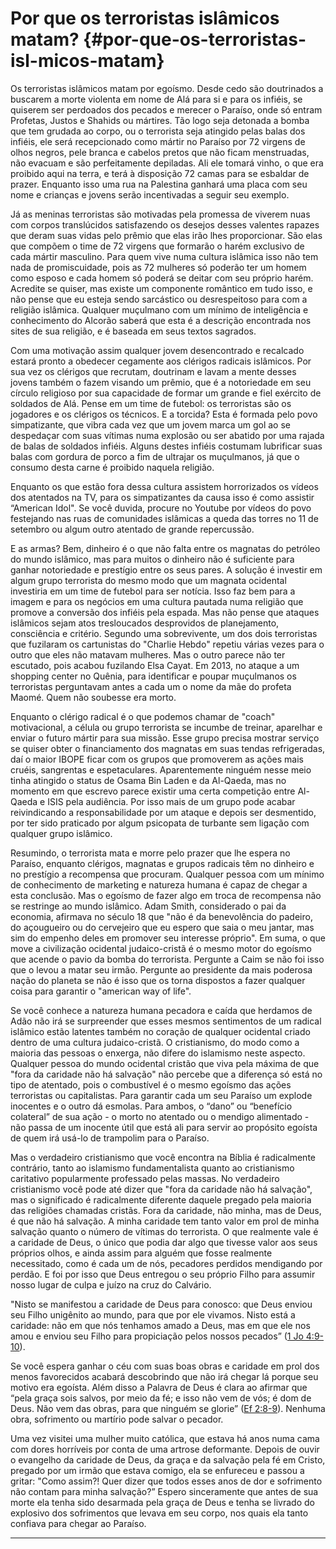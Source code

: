 # Por que os terroristas islâmicos matam? {#por-que-os-terroristas-isl-micos-matam}

Os terroristas islâmicos matam por egoísmo. Desde cedo são doutrinados a buscarem a morte violenta em nome de Alá para si e para os infiéis, se quiserem ser perdoados dos pecados e merecer o Paraíso, onde só entram Profetas, Justos e Shahids ou mártires. Tão logo seja detonada a bomba que tem grudada ao corpo, ou o terrorista seja atingido pelas balas dos infiéis, ele será recepcionado como mártir no Paraíso por 72 virgens de olhos negros, pele branca e cabelos pretos que não ficam menstruadas, não evacuam e são perfeitamente depiladas. Ali ele tomará vinho, o que era proibido aqui na terra, e terá à disposição 72 camas para se esbaldar de prazer. Enquanto isso uma rua na Palestina ganhará uma placa com seu nome e crianças e jovens serão incentivadas a seguir seu exemplo.

Já as meninas terroristas são motivadas pela promessa de viverem nuas com corpos translúcidos satisfazendo os desejos desses valentes rapazes que deram suas vidas pelo prêmio que elas irão lhes proporcionar. São elas que compõem o time de 72 virgens que formarão o harém exclusivo de cada mártir masculino. Para quem vive numa cultura islâmica isso não tem nada de promiscuidade, pois as 72 mulheres só poderão ter um homem como esposo e cada homem só poderá se deitar com seu próprio harém. Acredite se quiser, mas existe um componente romântico em tudo isso, e não pense que eu esteja sendo sarcástico ou desrespeitoso para com a religião islâmica. Qualquer muçulmano com um mínimo de inteligência e conhecimento do Alcorão saberá que esta é a descrição encontrada nos sites de sua religião, e é baseada em seus textos sagrados.

Com uma motivação assim qualquer jovem desencontrado e recalcado estará pronto a obedecer cegamente aos clérigos radicais islâmicos. Por sua vez os clérigos que recrutam, doutrinam e lavam a mente desses jovens também o fazem visando um prêmio, que é a notoriedade em seu círculo religioso por sua capacidade de formar um grande e fiel exército de soldados de Alá. Pense em um time de futebol: os terroristas são os jogadores e os clérigos os técnicos. E a torcida? Esta é formada pelo povo simpatizante, que vibra cada vez que um jovem marca um gol ao se despedaçar com suas vítimas numa explosão ou ser abatido por uma rajada de balas de soldados infiéis. Alguns destes infiéis costumam lubrificar suas balas com gordura de porco a fim de ultrajar os muçulmanos, já que o consumo desta carne é proibido naquela religião.

Enquanto os que estão fora dessa cultura assistem horrorizados os vídeos dos atentados na TV, para os simpatizantes da causa isso é como assistir “American Idol&quot;. Se você duvida, procure no Youtube por vídeos do povo festejando nas ruas de comunidades islâmicas a queda das torres no 11 de setembro ou algum outro atentado de grande repercussão.

E as armas? Bem, dinheiro é o que não falta entre os magnatas do petróleo do mundo islâmico, mas para muitos o dinheiro não é suficiente para ganhar notoriedade e prestígio entre os seus pares. A solução é investir em algum grupo terrorista do mesmo modo que um magnata ocidental investiria em um time de futebol para ser notícia. Isso faz bem para a imagem e para os negócios em uma cultura pautada numa religião que promove a conversão dos infiéis pela espada. Mas não pense que ataques islâmicos sejam atos tresloucados desprovidos de planejamento, consciência e critério. Segundo uma sobrevivente, um dos dois terroristas que fuzilaram os cartunistas do &quot;Charlie Hebdo&quot; repetiu várias vezes para o outro que eles não matavam mulheres. Mas o outro parece não ter escutado, pois acabou fuzilando Elsa Cayat. Em 2013, no ataque a um shopping center no Quênia, para identificar e poupar muçulmanos os terroristas perguntavam antes a cada um o nome da mãe do profeta Maomé. Quem não soubesse era morto.

Enquanto o clérigo radical é o que podemos chamar de &quot;coach&quot; motivacional, a célula ou grupo terrorista se incumbe de treinar, aparelhar e enviar o futuro mártir para sua missão. Esse grupo precisa mostrar serviço se quiser obter o financiamento dos magnatas em suas tendas refrigeradas, daí o maior IBOPE ficar com os grupos que promoverem as ações mais cruéis, sangrentas e espetaculares. Aparentemente ninguém nesse meio tinha atingido o status de Osama Bin Laden e da Al-Qaeda, mas no momento em que escrevo parece existir uma certa competição entre Al-Qaeda e ISIS pela audiência. Por isso mais de um grupo pode acabar reivindicando a responsabilidade por um ataque e depois ser desmentido, por ter sido praticado por algum psicopata de turbante sem ligação com qualquer grupo islâmico.

Resumindo, o terrorista mata e morre pelo prazer que lhe espera no Paraíso, enquanto clérigos, magnatas e grupos radicais têm no dinheiro e no prestígio a recompensa que procuram. Qualquer pessoa com um mínimo de conhecimento de marketing e natureza humana é capaz de chegar a esta conclusão. Mas o egoísmo de fazer algo em troca de recompensa não se restringe ao mundo islâmico. Adam Smith, considerado o pai da economia, afirmava no século 18 que &quot;não é da benevolência do padeiro, do açougueiro ou do cervejeiro que eu espero que saia o meu jantar, mas sim do empenho deles em promover seu interesse próprio&quot;. Em suma, o que move a civilização ocidental judaico-cristã é o mesmo motor do egoísmo que acende o pavio da bomba do terrorista. Pergunte a Caim se não foi isso que o levou a matar seu irmão. Pergunte ao presidente da mais poderosa nação do planeta se não é isso que os torna dispostos a fazer qualquer coisa para garantir o &quot;american way of life&quot;.

Se você conhece a natureza humana pecadora e caída que herdamos de Adão não irá se surpreender que esses mesmos sentimentos de um radical islâmico estão latentes também no coração de qualquer ocidental criado dentro de uma cultura judaico-cristã. O cristianismo, do modo como a maioria das pessoas o enxerga, não difere do islamismo neste aspecto. Qualquer pessoa do mundo ocidental cristão que viva pela máxima de que &quot;fora da caridade não há salvação&quot; não percebe que a diferença só está no tipo de atentado, pois o combustível é o mesmo egoísmo das ações terroristas ou capitalistas. Para garantir cada um seu Paraíso um explode inocentes e o outro dá esmolas. Para ambos, o “dano” ou “benefício colateral” de sua ação - o morto no atentado ou o mendigo alimentado - não passa de um inocente útil que está ali para servir ao propósito egoísta de quem irá usá-lo de trampolim para o Paraíso.

Mas o verdadeiro cristianismo que você encontra na Bíblia é radicalmente contrário, tanto ao islamismo fundamentalista quanto ao cristianismo caritativo popularmente professado pelas massas. No verdadeiro cristianismo você pode até dizer que &quot;fora da caridade não há salvação&quot;, mas o significado é radicalmente diferente daquele pregado pela maioria das religiões chamadas cristãs. Fora da caridade, não minha, mas de Deus, é que não há salvação. A minha caridade tem tanto valor em prol de minha salvação quanto o número de vítimas do terrorista. O que realmente vale é a caridade de Deus, o único que podia dar algo que tivesse valor aos seus próprios olhos, e ainda assim para alguém que fosse realmente necessitado, como é cada um de nós, pecadores perdidos mendigando por perdão. E foi por isso que Deus entregou o seu próprio Filho para assumir nosso lugar de culpa e juízo na cruz do Calvário.

&quot;Nisto se manifestou a caridade de Deus para conosco: que Deus enviou seu Filho unigênito ao mundo, para que por ele vivamos. Nisto está a caridade: não em que nós tenhamos amado a Deus, mas em que ele nos amou e enviou seu Filho para propiciação pelos nossos pecados” ([1 Jo 4:9-10](http://bibliaonline.com.br/acf/1jo/4/9-10)).

Se você espera ganhar o céu com suas boas obras e caridade em prol dos menos favorecidos acabará descobrindo que não irá chegar lá porque seu motivo era egoísta. Além disso a Palavra de Deus é clara ao afirmar que “pela graça sois salvos, por meio da fé; e isso não vem de vós; é dom de Deus. Não vem das obras, para que ninguém se glorie” ([Ef 2:8-9](http://bibliaonline.com.br/acf/ef/2/8-9)). Nenhuma obra, sofrimento ou martírio pode salvar o pecador.

Uma vez visitei uma mulher muito católica, que estava há anos numa cama com dores horríveis por conta de uma artrose deformante. Depois de ouvir o evangelho da caridade de Deus, da graça e da salvação pela fé em Cristo, pregado por um irmão que estava comigo, ela se enfureceu e passou a gritar: &quot;Como assim?! Quer dizer que todos esses anos de dor e sofrimento não contam para minha salvação?” Espero sinceramente que antes de sua morte ela tenha sido desarmada pela graça de Deus e tenha se livrado do explosivo dos sofrimentos que levava em seu corpo, nos quais ela tanto confiava para chegar ao Paraíso.

*****